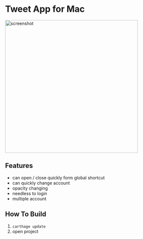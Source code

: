 # Tweet App for Mac

<img src="https://raw.githubusercontent.com/entotsu/Tweet-Sample-OSX/feature/transparancy/screenshot.png" alt="screenshot" width="430">

## Features
* can open / close quickly form global shortcut
* can quickly change account
* opacity changing
* needless to login
* multiple account

## How To Build
1. `carthage update`
2. open project
